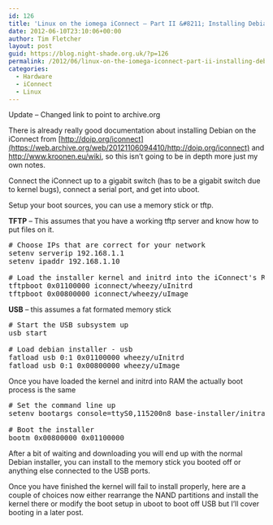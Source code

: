 ```yaml
---
id: 126
title: 'Linux on the iomega iConnect – Part II &#8211; Installing Debian'
date: 2012-06-10T23:10:06+00:00
author: Tim Fletcher
layout: post
guid: https://blog.night-shade.org.uk/?p=126
permalink: /2012/06/linux-on-the-iomega-iconnect-part-ii-installing-debian/
categories:
  - Hardware
  - iConnect
  - Linux
---
```

Update &#8211; Changed link to point to archive.org

There is already really good documentation about installing Debian on the iConnect from [http://doip.org/iconnect](https://web.archive.org/web/20121106094410/http://doip.org/iconnect) and <http://www.kroonen.eu/wiki>, so this isn&#8217;t going to be in depth more just my own notes.

Connect the iConnect up to a gigabit switch (has to be a gigabit switch due to kernel bugs), connect a serial port, and get into uboot.

Setup your boot sources, you can use a memory stick or tftp.

**TFTP** &#8211; This assumes that you have a working tftp server and know how to put files on it.

<pre># Choose IPs that are correct for your network
setenv serverip 192.168.1.1
setenv ipaddr 192.168.1.10

# Load the installer kernel and initrd into the iConnect's RAM
tftpboot 0x01100000 iconnect/wheezy/uInitrd
tftpboot 0x00800000 iconnect/wheezy/uImage</pre>

**USB** &#8211; this assumes a fat formated memory stick

<pre># Start the USB subsystem up
usb start

# Load debian installer - usb
fatload usb 0:1 0x01100000 wheezy/uInitrd
fatload usb 0:1 0x00800000 wheezy/uImage</pre>

Once you have loaded the kernel and initrd into RAM the actually boot process is the same

<pre># Set the command line up
setenv bootargs console=ttyS0,115200n8 base-installer/initramfs-tools/driver-policy=most

# Boot the installer
bootm 0x00800000 0x01100000</pre>

After a bit of waiting and downloading you will end up with the normal Debian installer, you can install to the memory stick you booted off or anything else connected to the USB ports.

Once you have finished the kernel will fail to install properly, here are a couple of choices now either rearrange the NAND partitions and install the kernel there or modify the boot setup in uboot to boot off USB but I&#8217;ll cover booting in a later post.

&nbsp;